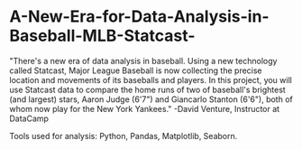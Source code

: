 # A-New-Era-for-Data-Analysis-in-Baseball-MLB-Statcast-
"There's a new era of data analysis in baseball. Using a new technology called Statcast, Major League Baseball is now collecting the 
precise location and movements of its baseballs and players. In this project, you will use Statcast data to compare the home runs of 
two of baseball's brightest (and largest) stars, Aaron Judge (6'7") and Giancarlo Stanton (6'6"), both of whom now play for the New 
York Yankees." -David Venture, Instructor at DataCamp

Tools used for analysis: Python, Pandas, Matplotlib, Seaborn.
